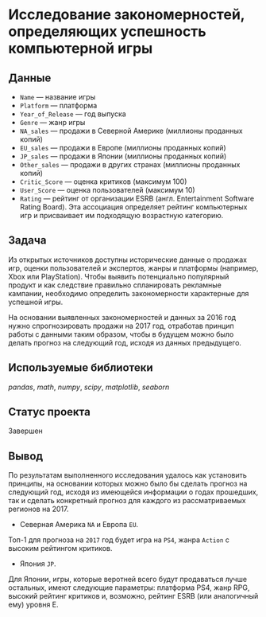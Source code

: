 # Исследование закономерностей, определяющих успешность компьютерной игры


## Данные

* `Name` — название игры
* `Platform` — платформа
* `Year_of_Release` — год выпуска
* `Genre` — жанр игры
* `NA_sales` — продажи в Северной Америке (миллионы проданных копий)
* `EU_sales` — продажи в Европе (миллионы проданных копий)
* `JP_sales` — продажи в Японии (миллионы проданных копий)
* `Other_sales` — продажи в других странах (миллионы проданных копий)
* `Critic_Score` — оценка критиков (максимум 100)
* `User_Score` — оценка пользователей (максимум 10)
* `Rating` — рейтинг от организации ESRB (англ. Entertainment Software Rating Board). Эта ассоциация определяет рейтинг компьютерных игр и присваивает им подходящую возрастную категорию.

## Задача

Из открытых источников доступны исторические данные о продажах игр, оценки пользователей и экспертов, жанры и платформы (например, Xbox или PlayStation). Чтобы выявить потенциально популярный продукт и как следствие правильно спланировать рекламные кампании, необходимо определить закономерности характерные для успешной игры. 

На основании выявленных закономерностей и данных за 2016 год нужно спрогнозировать продажи на 2017 год, отработав принцип работы с данными таким образом, чтобы в будущем можно было делать прогноз на следующий год, исходя из данных предыдущего. 

## Используемые библиотеки
*pandas*, *math*, *numpy*, *scipy*, *matplotlib*, *seaborn*

## Статус проекта
Завершен

## Вывод
По результатам выполненного исследования удалось как установить принципы, на основании которых можно было бы сделать прогноз на следующий год, исходя из имеющейся информации о годах прошедших, так и сделать конкретный прогноз для каждого из рассматриваемых регионов на 2017.

  - Северная Америка `NA` и Европа `EU`.
  
  Топ-1 для прогноза на `2017` год будет игра на `PS4`, жанра `Action` с высоким рейтингом критиков.

  - Япония `JP`.
  
  Для Японии, игры, которые веротней всего будут продаваться лучше остальных, имеют следующие параметры: платформа PS4, жанр RPG, высокий   рейтинг критиков и, возможно, рейтинг ESRB (или аналогичный ему) уровня E.




